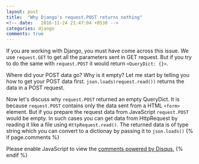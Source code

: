```yaml
---
layout: post
title:  "Why Django's request.POST returns nothing"
<!-- date:   2016-11-24 21:47:04 +0530 -->
categories: django
comments: true
---
```

If you are working with Django, you must have come across this issue.
We use `request.GET` to get all the parameters sent in GET request. But if you
try to do the same with `request.POST` it would return `<QueryDict: {}>`.

Where did your POST data go? Why is it empty? Let me start
by telling you how to get your POST data first. `json.loads(request.read())`
returns the data in a POST request.

Now let's discuss why `request.POST` returned an empty QueryDict.
It is because `request.POST` contains only the data sent from a HTML
`<form>` element. But if you prepare the request data from JavaScript
`request.POST` would be empty. In such cases you can get data from
HttpRequest by reading it like a file using `HttpRequest.read()`.
The returned data is of type string which you can convert to a dictionay by
passing it to `json.loads()`
{% if page.comments %}
<div id="disqus_thread"></div>
<script>

/**
*  RECOMMENDED CONFIGURATION VARIABLES: EDIT AND UNCOMMENT THE SECTION BELOW TO INSERT DYNAMIC VALUES FROM YOUR PLATFORM OR CMS.
*  LEARN WHY DEFINING THESE VARIABLES IS IMPORTANT: https://disqus.com/admin/universalcode/#configuration-variables*/
/*
var disqus_config = function () {
this.page.url = 'https://codersam8.github.io/django/2017/05/14/django_post.html';  // Replace PAGE_URL with your page's canonical URL variable
this.page.identifier = PAGE_IDENTIFIER; // Replace PAGE_IDENTIFIER with your page's unique identifier variable
};
*/
(function() { // DON'T EDIT BELOW THIS LINE
var d = document, s = d.createElement('script');
s.src = '//codersam8.disqus.com/embed.js';
s.setAttribute('data-timestamp', +new Date());
(d.head || d.body).appendChild(s);
})();
</script>
<noscript>Please enable JavaScript to view the <a href="https://disqus.com/?ref_noscript">comments powered by Disqus.</a></noscript>
{% endif %}
<script>
  (function(i,s,o,g,r,a,m){i['GoogleAnalyticsObject']=r;i[r]=i[r]||function(){
  (i[r].q=i[r].q||[]).push(arguments)},i[r].l=1*new Date();a=s.createElement(o),
  m=s.getElementsByTagName(o)[0];a.async=1;a.src=g;m.parentNode.insertBefore(a,m)
  })(window,document,'script','https://www.google-analytics.com/analytics.js','ga');

  ga('create', 'UA-89599401-1', 'auto');
  ga('send', 'pageview');

</script>
